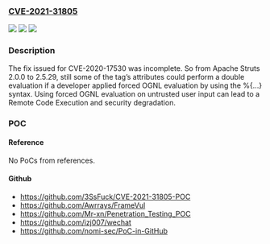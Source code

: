 ### [CVE-2021-31805](https://cve.mitre.org/cgi-bin/cvename.cgi?name=CVE-2021-31805)
![](https://img.shields.io/static/v1?label=Product&message=Apache%20Struts&color=blue)
![](https://img.shields.io/static/v1?label=Version&message=n%2Fa&color=blue)
![](https://img.shields.io/static/v1?label=Vulnerability&message=CWE-917%20Improper%20Neutralization%20of%20Special%20Elements%20used%20in%20an%20Expression%20Language%20Statement%20('Expression%20Language%20Injection')&color=brighgreen)

### Description

The fix issued for CVE-2020-17530 was incomplete. So from Apache Struts 2.0.0 to 2.5.29, still some of the tag’s attributes could perform a double evaluation if a developer applied forced OGNL evaluation by using the %{...} syntax. Using forced OGNL evaluation on untrusted user input can lead to a Remote Code Execution and security degradation.

### POC

#### Reference
No PoCs from references.

#### Github
- https://github.com/3SsFuck/CVE-2021-31805-POC
- https://github.com/Awrrays/FrameVul
- https://github.com/Mr-xn/Penetration_Testing_POC
- https://github.com/izj007/wechat
- https://github.com/nomi-sec/PoC-in-GitHub


